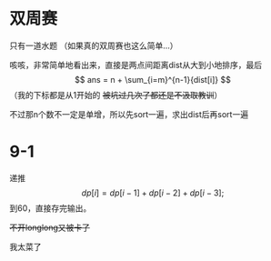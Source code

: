 # 双周赛
只有一道水题
（如果真的双周赛也这么简单...）

咳咳，非常简单地看出来，直接是两点间距离dist从大到小地排序，最后$$ ans = n +  \sum_{i=m}^{n-1}{dist[i]} $$（我的下标都是从1开始的 ~~被坑过几次了都还是不汲取教训~~）

不过那n个数不一定是单增，所以先sort一遍，求出dist后再sort一遍

# 9-1
递推$$dp[i] = dp[i-1]+dp[i-2]+dp[i-3];$$
到60，直接存完输出。

~~不开longlong又被卡了~~

我太菜了